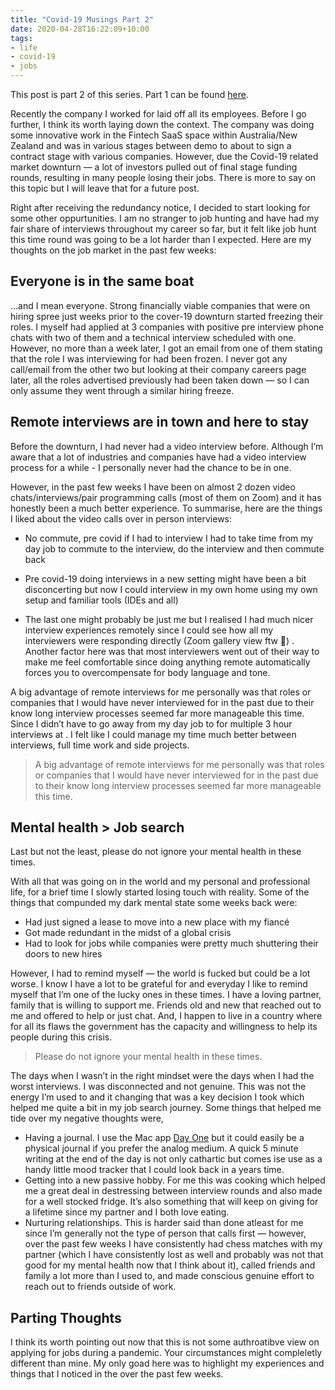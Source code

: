 ```yaml
---
title: "Covid-19 Musings Part 2"
date: 2020-04-28T16:22:09+10:00
tags:
- life
- covid-19
- jobs
---
```

This post is part 2 of this series. Part 1 can be found [here](https://www.shiveenp.com/posts/covid-19-musings-part-1/).

Recently the company I worked for laid off all its employees. Before I go further, I think its worth laying down the context. The company was doing some innovative work in the Fintech SaaS space within Australia/New Zealand and was in various stages between demo to about to sign a contract stage with various companies. However, due the Covid-19 related market downturn — a lot of investors pulled out of final stage funding  rounds, resulting in many people losing their jobs. There is more to say on this topic but I will leave that for a future post.

Right after receiving the redundancy notice, I decided to start looking for some other oppurtunities. I am no stranger to job hunting and have had my fair share of interviews throughout my career so far, but it felt like job hunt this time round was going to be a lot harder than I expected. Here are my thoughts on the job market in the past few weeks:

## Everyone is in the same boat

…and I mean everyone. Strong financially viable companies that were on hiring spree just weeks prior to the cover-19 downturn started freezing their roles. I myself had applied at 3 companies with positive pre interview phone chats with two of them and a technical interview scheduled with one. However, no more than a week later, I got an email from one of them stating that the role I was interviewing for had been frozen. I never got any call/email from the other two but looking at their company careers page later, all the roles advertised previously had been taken down — so I can only assume they went through a similar hiring freeze.

## Remote interviews are in town and here to stay

Before the downturn, I had never had a video interview before. Although I’m aware that a lot of industries and companies have had a video interview process for a while - I personally never had the chance to be in one.

However, in the past few weeks I have been on almost 2 dozen video chats/interviews/pair programming calls (most of them on Zoom) and it has honestly been a much better experience. To summarise, here are the things I liked about the video calls over in person interviews:

- No commute, pre covid if I had to interview I had to take time from my day job to commute to the interview, do the interview and then commute back

- Pre covid-19 doing interviews in a new setting might have been a bit disconcerting but now I could interview in my own home using my own setup and familiar tools (IDEs and all)

- The last one might probably be just me but I realised I had much nicer interview experiences remotely since I could see how all my interviewers were responding directly (Zoom gallery view ftw 🙌) . Another factor here was that most interviewers went out of their way to make me feel comfortable since doing anything remote automatically forces you to overcompensate for body language and tone.

A big advantage of remote interviews for me personally was that roles or companies that I would have never interviewed for in the past due to their know long interview processes seemed far more manageable this time. Since I didn’t have to go away from my day job to for multiple 3 hour interviews at <insert big corp name here>. I felt like I could manage my time much better between interviews, full time work and side projects.

> A big advantage of remote interviews for me personally was that roles or companies that I would have never interviewed for in the past due to their know long interview processes seemed far more manageable this time.

## Mental health > Job search
Last but not the least, please do not ignore your mental health in these times.

With all that was going on in the world and my personal and professional life, for a brief time I slowly started losing touch with reality. Some of the things that compunded my dark mental state some weeks back were:

- Had just signed a lease to move into a new place with my fiancé
- Got made redundant in the midst of a global crisis
- Had to look for jobs while companies were pretty much shuttering their doors to new hires

However, I had to remind myself — the world is fucked but could be a lot worse. I know I have a lot to be grateful for and everyday I like to remind myself that I’m one of the lucky ones in these times. I have a loving partner, family that is willing to support me. Friends old and new that reached out to me and offered to help or just chat. And, I happen to live in a country where for all its flaws the government has the capacity and willingness to help its people during this crisis.

>Please do not ignore your mental health in these times.

The days when I wasn’t in the right mindset were the days when I had the worst interviews. I was disconnected and not genuine. This was not the energy I’m used to and it changing that was a key decision I took which helped me quite a bit in my job search journey. Some things that helped me tide over my negative thoughts were,

- Having a journal. I use the Mac app [Day One](https://dayoneapp.com/) but it could easily be a physical journal if you prefer the analog medium. A quick 5 minute writing at the end of the day is not only cathartic but comes ise use as a handy little mood tracker that I could look back in a years time.
- Getting into a new passive hobby. For me this was cooking which helped me a great deal in destressing between interview rounds and also made for a well stocked fridge. It’s also something that will keep on giving for a lifetime since my partner and I both love eating.
- Nurturing relationships. This is harder said than done atleast for me since I’m generally not the type of person that calls first — however, over the past few weeks I have consistently had chess matches with my partner (which I have consistently lost as well and probably was not that good for my mental health now that I think about it), called friends and family a lot more than I used to, and made conscious genuine effort to reach out to friends outside of work.

## Parting Thoughts
I think its worth pointing out now that this is not some authroatibve view on applying for jobs during a pandemic. Your circumstances might  compleletly different than mine. My only goad here was to highlight my experiences and things that I noticed in the over the past few weeks.


